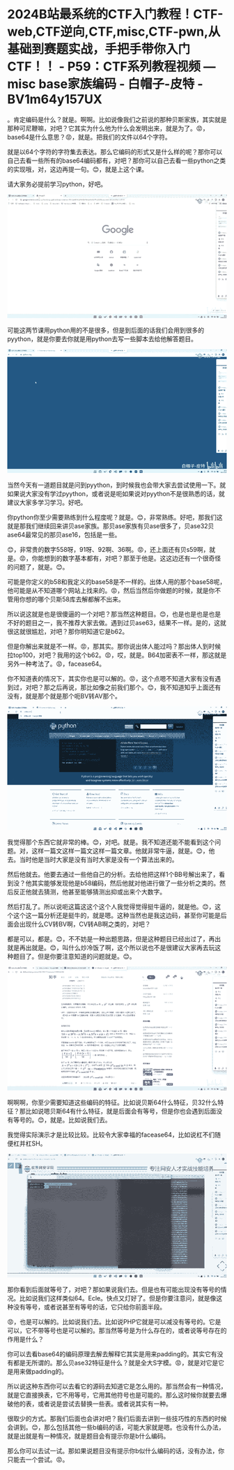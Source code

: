 # 2024B站最系统的CTF入门教程！CTF-web,CTF逆向,CTF,misc,CTF-pwn,从基础到赛题实战，手把手带你入门CTF！！ - P59：CTF系列教程视频 — misc base家族编码 - 白帽子-皮特 - BV1m64y157UX

。肯定编码是什么？就是。啊啊。比如说像我们之前说的那种贝斯家族，其实就是那种可尼鞭嘛，对吧？它其实为什么他为什么会发明出来，就是为了。😡，base64是什么意思？😡，就是。把我们的文件以64个字符。

就是以64个字符的字符集去表达。那么它编码的形式又是什么样的呢？那你可以自己去看一些所有的base64编码都有，对吧？那你可以自己去看一些python之类的实现哦，对，这边再提一句。😊，就是上这个课。

请大家务必提前学习python，好吧。

![](img/9c166fe3d719aad9b6f78577617fb729_1.png)

可能这两节课用python用的不是很多，但是到后面的话我们会用到很多的pyython，就是你要去你就是用python去写一些脚本去给他解答题目。



![](img/9c166fe3d719aad9b6f78577617fb729_3.png)

当然今天有一道题目就是问到pyython，到时候我也会带大家去尝试使用一下。就如果说大家没有学过pyython，或者说是呃如果说对pyython不是很熟悉的话，就建议大家多学习学习。好吧。

你python你至少需要熟练到什么程度呢？就是。😊，非常熟练。好吧，那我们这就是那我们继续回来讲贝ase家族。那贝ase家族有贝ase很多了，贝ase32贝ase64最常见的那贝ase16，包括是一些。

😊，非常贵的数字558呀，91呀、92啊、36啊。😡，还上面还有贝s59啊，就是。😡，你能想到的数字基本都有，对吧？那至于他是。这这边还有一个很奇怪的问题了，就是。😊。

可能是你定义的b58和我定义的base58是不一样的。出体人用的那个base58呢，他可能是从不知道哪个网站上找来的。😡，然后当然后你做题的时候，就是你不管用你想的哪个贝斯58库去解都解不出来。

所以说这就是也是很傻逼的一个对吧？那当然这种题目。😊，也是也是也是也是不好的题目之一，我不推荐大家去做。遇到过贝ase63，结果不一样。是的，这就很这就很尴尬，对吧？那你明知道它是b62。

但是你解出来就是不一样。😡，那其实。那你说出体人能过吗？那出体人到时候拉top100，对吧？我用的这个b62。😡，哎，就是。B64加密表不一样，那这就是另外一种考法了。😡，facease64。

你不知道表的情况下，其实你也是可以解的。😡，这个点嗯不知道大家有没有遇到过，对吧？那之后再说，那比如像之前我们那个。😊，我不知道知乎上面还有没有，就是那个就是那个呃BV转AV那个。



![](img/9c166fe3d719aad9b6f78577617fb729_5.png)

我觉得那个东西它就非常的棒。😊，对吧。就是。我不知道还能不能看到这个问题。对，这样一篇文这样一篇文这样一篇文章。他就非常牛逼，就是。😊，他去。当时他是当时大家是没有当时大家是没有一个算法出来的。

然后他就去。他要去通过一些他自己的分析。去给他把这样1个BB号解出来了，看到没？他其实能够发现他是b58编码，然后他就对他进行做了一些分析之类的。然后反正他就去猜测，他甚至能够猜测出抑或出来个大数字。

然后打乱了。所以说呃这篇这这个这个人我觉得觉得挺牛逼的，就是他。😊，这个这个这一篇分析还是挺牛的，就是嗯。这种当然也是我这边码，甚至你可能是后面会出现什么CV转BV啊，CV转AB啊之类的，对吧？

都是可以，都是。😊，不不妨是一种出题思路，但是这种题目已经出过了，再出就是再出就是。😊，叫什么炒冷饭了啊，这个所以说也不是很建议大家再去玩这种题目了。但是你要注意知道的问题就是。😊。



![](img/9c166fe3d719aad9b6f78577617fb729_7.png)

啊啊啊，你至少需要知道这些编码的特征。比如说贝斯64什么特征，贝32什么特征？那比如说嗯贝斯64有什么特征，就是后面会有等号，但是你也会遇到后面没有等号的。😊，就是。比如说我们去。

我觉得实际演示才是比较比较。比较令大家幸福的facease64，比如说杠不们随便杠并杠SH。

![](img/9c166fe3d719aad9b6f78577617fb729_9.png)

那你看到后面就等号了，对吧？那如果说我们去。但是也有可能出现没有等号的情况。比如说我们这样类似64。Ecle。快点又灯好了。但是你要注意问，就是像这种没有等号，或者说甚至有等号的话，它只给你前面半段。

😡，也是可以解的。比如说我们去。比如说PHP它就是可以减没有等号的。它是可以，它不带等号也是可以解的。那当然等号是为什么存在的，或者说等号存在的作用是什么？

你可以去看base64的编码原理去解去解释它其实是用来padding的。其实它有没有都是无所谓的。那么贝ase32特征是什么？就是全大S字模。😡，就是对它是它是用来做padding的。

所以说这种东西你可以去看它的源码去知道它是怎么用的。那当然会有一种情况，就是它直接换表，它不用等号，它用其他符号也是可能的。那么这时候你就要去爆破他的表，或者说是尝试去替换一些表。或者说其实有一种。

很取少的方式。那我们后面也会讲对吧？我们后面去讲到一些技巧性的东西的时候会讲到。😊，那么包括其他一些b编码的话，可能大家就是嗯。也没有什么办法，就是出就是有一种情况，就是题目会有提示你是b什么编码。

那么你可以去试一试。那如果说题目没有提示你b似什么编码的话，没有办法，你只能去一个尝试。😡。